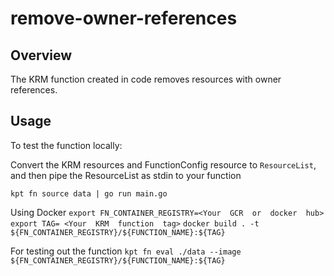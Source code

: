 
# remove-owner-references

## Overview

The KRM function created in code removes resources with owner references.  


## Usage  

To test the function locally:

Convert the KRM resources and FunctionConfig resource to `ResourceList`, and then pipe the ResourceList as stdin to your function

`kpt fn source data | go run main.go`

  
Using Docker
`export FN_CONTAINER_REGISTRY=<Your  GCR  or  docker  hub>`
`export TAG= <Your  KRM  function  tag>`
`docker build . -t ${FN_CONTAINER_REGISTRY}/${FUNCTION_NAME}:${TAG}`


For testing out the function
`kpt fn eval ./data --image ${FN_CONTAINER_REGISTRY}/${FUNCTION_NAME}:${TAG}`

